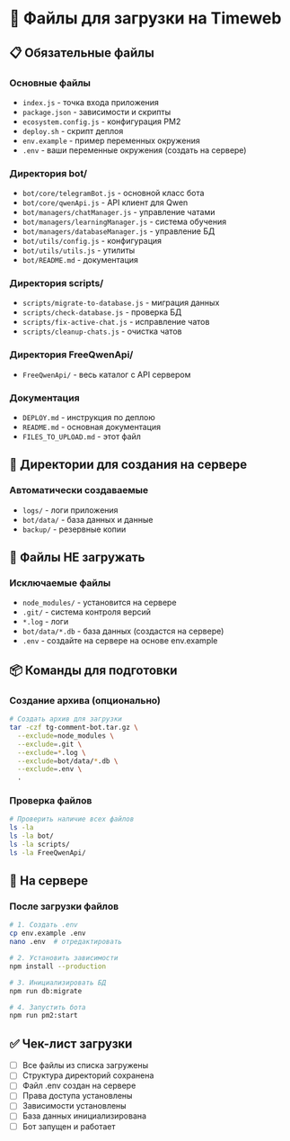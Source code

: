 # 📁 Файлы для загрузки на Timeweb

## 📋 Обязательные файлы

### Основные файлы
- `index.js` - точка входа приложения
- `package.json` - зависимости и скрипты
- `ecosystem.config.js` - конфигурация PM2
- `deploy.sh` - скрипт деплоя
- `env.example` - пример переменных окружения
- `.env` - ваши переменные окружения (создать на сервере)

### Директория bot/
- `bot/core/telegramBot.js` - основной класс бота
- `bot/core/qwenApi.js` - API клиент для Qwen
- `bot/managers/chatManager.js` - управление чатами
- `bot/managers/learningManager.js` - система обучения
- `bot/managers/databaseManager.js` - управление БД
- `bot/utils/config.js` - конфигурация
- `bot/utils/utils.js` - утилиты
- `bot/README.md` - документация

### Директория scripts/
- `scripts/migrate-to-database.js` - миграция данных
- `scripts/check-database.js` - проверка БД
- `scripts/fix-active-chat.js` - исправление чатов
- `scripts/cleanup-chats.js` - очистка чатов

### Директория FreeQwenApi/
- `FreeQwenApi/` - весь каталог с API сервером

### Документация
- `DEPLOY.md` - инструкция по деплою
- `README.md` - основная документация
- `FILES_TO_UPLOAD.md` - этот файл

## 📁 Директории для создания на сервере

### Автоматически создаваемые
- `logs/` - логи приложения
- `bot/data/` - база данных и данные
- `backup/` - резервные копии

## 🚫 Файлы НЕ загружать

### Исключаемые файлы
- `node_modules/` - установится на сервере
- `.git/` - система контроля версий
- `*.log` - логи
- `bot/data/*.db` - база данных (создастся на сервере)
- `.env` - создайте на сервере на основе env.example

## 📦 Команды для подготовки

### Создание архива (опционально)
```bash
# Создать архив для загрузки
tar -czf tg-comment-bot.tar.gz \
  --exclude=node_modules \
  --exclude=.git \
  --exclude=*.log \
  --exclude=bot/data/*.db \
  --exclude=.env \
  .
```

### Проверка файлов
```bash
# Проверить наличие всех файлов
ls -la
ls -la bot/
ls -la scripts/
ls -la FreeQwenApi/
```

## 🔧 На сервере

### После загрузки файлов
```bash
# 1. Создать .env
cp env.example .env
nano .env  # отредактировать

# 2. Установить зависимости
npm install --production

# 3. Инициализировать БД
npm run db:migrate

# 4. Запустить бота
npm run pm2:start
```

## ✅ Чек-лист загрузки

- [ ] Все файлы из списка загружены
- [ ] Структура директорий сохранена
- [ ] Файл .env создан на сервере
- [ ] Права доступа установлены
- [ ] Зависимости установлены
- [ ] База данных инициализирована
- [ ] Бот запущен и работает
